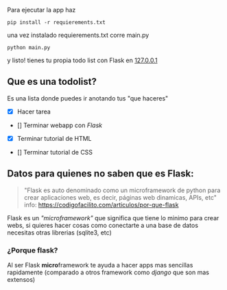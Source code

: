 Para ejecutar la app haz
```
pip install -r requierements.txt
```
una vez instalado requierements.txt corre main.py

```
python main.py
```

y listo! tienes tu propia todo list con Flask en [127.0.0.1](http://127.0.0.1:5000)

## Que es una todolist?

Es una lista donde puedes ir anotando tus "que haceres"

- [x] Hacer tarea
- [] Terminar webapp con _Flask_
- [x] Terminar tutorial de HTML
- [] Terminar tutorial de CSS

## Datos para quienes no saben que es Flask:

> "Flask es auto denominado como un microframework de python para crear aplicaciones web, es decir, páginas web dinamicas, APIs, etc"
info: https://codigofacilito.com/articulos/por-que-flask

Flask es un _"microframework"_ que significa que tiene lo minimo para crear webs, si quieres hacer cosas como conectarte a una base de datos necesitas otras librerias (sqlite3, etc)

### ¿Porque flask?

Al ser Flask **micro**framework te ayuda a hacer apps mas sencillas rapidamente (comparado a otros framework como _django_ que son mas extensos)

